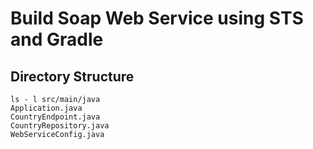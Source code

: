 # Build Soap Web Service using STS and Gradle

## Directory Structure
```shell
ls - l src/main/java
Application.java
CountryEndpoint.java
CountryRepository.java
WebServiceConfig.java
```
